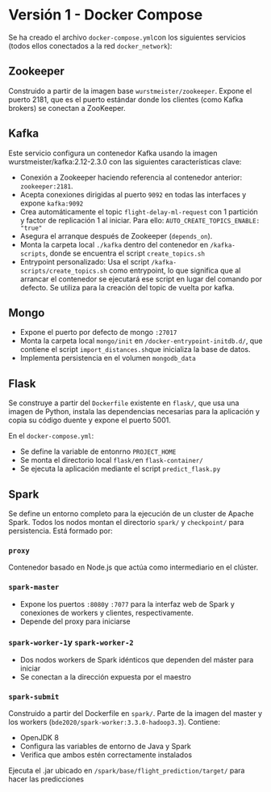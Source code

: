 # Versión 1 - Docker Compose

Se ha creado el archivo `docker-compose.yml`con los siguientes servicios (todos ellos conectados a la red `docker_network`): 

## Zookeeper

Construido a partir de la imagen base `wurstmeister/zookeeper`. Expone el puerto 2181, que es el puerto estándar donde los clientes (como Kafka brokers) se conectan a ZooKeeper.

## Kafka

Este servicio configura un contenedor Kafka usando la imagen wurstmeister/kafka:2.12-2.3.0 con las siguientes características clave:

- Conexión a Zookeeper haciendo referencia al contenedor anterior: `zookeeper:2181`.
- Acepta conexiones dirigidas al puerto `9092` en todas las interfaces y expone `kafka:9092`
- Crea automáticamente el topic `flight-delay-ml-request` con 1 partición y factor de replicación 1 al iniciar. Para ello: `AUTO_CREATE_TOPICS_ENABLE: "true"`
- Asegura el arranque después de Zookeeper (`depends_on`).
- Monta la carpeta local `./kafka` dentro del contenedor en `/kafka-scripts`, donde se encuentra el script `create_topics.sh`
- Entrypoint personalizado: Usa el script `/kafka-scripts/create_topics.sh` como entrypoint, lo que significa que al arrancar el contenedor se ejecutará ese script en lugar del comando por defecto. Se utiliza para la creación del topic de vuelta por kafka. 

## Mongo

- Expone el puerto por defecto de mongo `:27017`
- Monta la carpeta local `mongo/init` en `/docker-entrypoint-initdb.d/`, que contiene el script `import_distances.sh`que inicializa la base de datos.
- Implementa persistencia en el volumen `mongodb_data`

## Flask 

Se construye a partir del `Dockerfile` existente en `flask/`, que usa una imagen de Python, instala las dependencias necesarias para la aplicación y copia su código duente y expone el puerto 5001.

En el `docker-compose.yml`:

- Se define la variable de entonrno `PROJECT_HOME`
- Se monta el directorio local `flask/`en `flask-container/`
- Se ejecuta la aplicación mediante el script `predict_flask.py`

## Spark 

Se define un entorno completo para la ejecución de un cluster de Apache Spark. Todos los nodos montan el directorio `spark/` y `checkpoint/` para persistencia. Está formado por: 

### `proxy` 

Contenedor basado en Node.js que actúa como intermediario en el clúster.

### `spark-master`

- Expone los puertos `:8080`y `:7077` para la interfaz web de Spark y conexiones de workers y clientes, respectivamente.
- Depende del proxy para iniciarse

### `spark-worker-1`y `spark-worker-2`

- Dos nodos workers de Spark idénticos que dependen del máster para iniciar
- Se conectan a la dirección expuesta por el maestro

### `spark-submit`

Construido a partir del Dockerfile en `spark/`. Parte de la imagen del master y los workers (`bde2020/spark-worker:3.3.0-hadoop3.3`). Contiene:

- OpenJDK 8
- Configura las variables de entorno de Java y Spark 
- Verifica que ambos estén correctamente instalados

Ejecuta el .jar ubicado en `/spark/base/flight_prediction/target/` para hacer las predicciones
